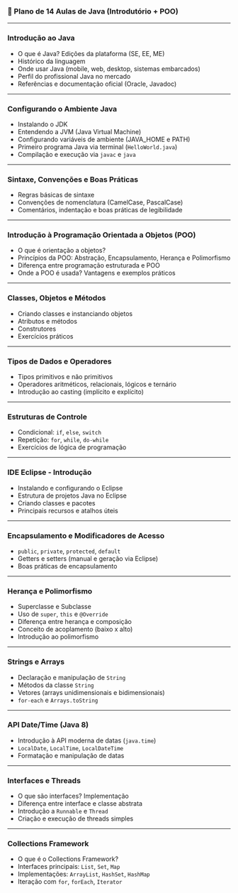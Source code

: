 ### **📘 Plano de 14 Aulas de Java (Introdutório + POO)**

---

### **Introdução ao Java**

* O que é Java? Edições da plataforma (SE, EE, ME)
* Histórico da linguagem
* Onde usar Java (mobile, web, desktop, sistemas embarcados)
* Perfil do profissional Java no mercado
* Referências e documentação oficial (Oracle, Javadoc)

---

### **Configurando o Ambiente Java**

* Instalando o JDK
* Entendendo a JVM (Java Virtual Machine)
* Configurando variáveis de ambiente (JAVA\_HOME e PATH)
* Primeiro programa Java via terminal (`HelloWorld.java`)
* Compilação e execução via `javac` e `java`

---

### **Sintaxe, Convenções e Boas Práticas**

* Regras básicas de sintaxe
* Convenções de nomenclatura (CamelCase, PascalCase)
* Comentários, indentação e boas práticas de legibilidade

---

### **Introdução à Programação Orientada a Objetos (POO)**

* O que é orientação a objetos?
* Princípios da POO: Abstração, Encapsulamento, Herança e Polimorfismo
* Diferença entre programação estruturada e POO
* Onde a POO é usada? Vantagens e exemplos práticos

---

### **Classes, Objetos e Métodos**

* Criando classes e instanciando objetos
* Atributos e métodos
* Construtores
* Exercícios práticos

---

### **Tipos de Dados e Operadores**

* Tipos primitivos e não primitivos
* Operadores aritméticos, relacionais, lógicos e ternário
* Introdução ao casting (implícito e explícito)

---

### **Estruturas de Controle**

* Condicional: `if`, `else`, `switch`
* Repetição: `for`, `while`, `do-while`
* Exercícios de lógica de programação

---

### **IDE Eclipse - Introdução**

* Instalando e configurando o Eclipse
* Estrutura de projetos Java no Eclipse
* Criando classes e pacotes
* Principais recursos e atalhos úteis

---

### **Encapsulamento e Modificadores de Acesso**

* `public`, `private`, `protected`, `default`
* Getters e setters (manual e geração via Eclipse)
* Boas práticas de encapsulamento

---

### **Herança e Polimorfismo**

* Superclasse e Subclasse
* Uso de `super`, `this` e `@Override`
* Diferença entre herança e composição
* Conceito de acoplamento (baixo x alto)
* Introdução ao polimorfismo

---

### **Strings e Arrays**

* Declaração e manipulação de `String`
* Métodos da classe `String`
* Vetores (arrays unidimensionais e bidimensionais)
* `for-each` e `Arrays.toString`

---

### **API Date/Time (Java 8)**

* Introdução à API moderna de datas (`java.time`)
* `LocalDate`, `LocalTime`, `LocalDateTime`
* Formatação e manipulação de datas

---

### **Interfaces e Threads**

* O que são interfaces? Implementação
* Diferença entre interface e classe abstrata
* Introdução a `Runnable` e `Thread`
* Criação e execução de threads simples

---

### **Collections Framework**

* O que é o Collections Framework?
* Interfaces principais: `List`, `Set`, `Map`
* Implementações: `ArrayList`, `HashSet`, `HashMap`
* Iteração com `for`, `forEach`, `Iterator`

